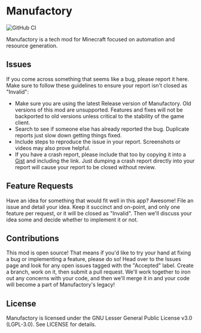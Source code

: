 Manufactory
===========
![GitHub CI](https://github.com/Drakmyth/Manufactory/workflows/GitHub%20CI/badge.svg)

Manufactory is a tech mod for Minecraft focused on automation and resource generation.

Issues
--------------------
If you come across something that seems like a bug, please report it here. Make sure to follow these guidelines to ensure your report isn't closed as "Invalid":

* Make sure you are using the latest Release version of Manufactory. Old versions of this mod are unsupported. Features and fixes will not be backported to old versions unless critical to the stability of the game client.
* Search to see if someone else has already reported the bug. Duplicate reports just slow down getting things fixed.
* Include steps to reproduce the issue in your report. Screenshots or videos may also prove helpful.
* If you have a crash report, please include that too by copying it into a [Gist](https://gist.github.com) and including the link. Just dumping a crash report directly into your report will cause your report to be closed without review.

Feature Requests
----------------
Have an idea for something that would fit well in this app? Awesome! File an issue and detail your idea. Keep it succinct and on-point, and only one feature per request, or it will be closed as "Invalid". Then we'll discuss your idea some and decide whether to implement it or not.

Contributions
-------------
This mod is open source! That means if you'd like to try your hand at fixing a bug or implementing a feature, please do so! Head over to the Issues page and look for any open issues tagged with the "Accepted" label. Create a branch, work on it, then submit a pull request. We'll work together to iron out any concerns with your code, and then we'll merge it in and your code will become a part of Manufactory's legacy!

License
-------
Manufactory is licensed under the GNU Lesser General Public License v3.0 (LGPL-3.0). See LICENSE for details.
